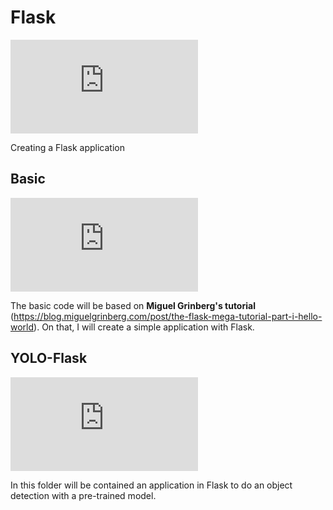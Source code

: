 # Flask

![alt text](http://www.yarntomato.com/percentbarmaker/button.php?barPosition=0&leftFill=%2399CC00)

Creating a Flask application

## Basic

![alt text](http://www.yarntomato.com/percentbarmaker/button.php?barPosition=0&leftFill=%2399CC00)

The basic code will be based on **Miguel Grinberg's tutorial** (https://blog.miguelgrinberg.com/post/the-flask-mega-tutorial-part-i-hello-world). On that, I will create a simple application with Flask.

## YOLO-Flask

![alt text](http://www.yarntomato.com/percentbarmaker/button.php?barPosition=0&leftFill=%2399CC00)

In this folder will be contained an application in Flask to do an object detection with a pre-trained model.
